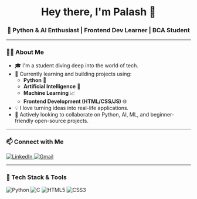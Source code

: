 <h1 align="center">Hey there, I'm Palash 👋</h1>
<h3 align="center">🚀 Python & AI Enthusiast | Frontend Dev Learner | BCA Student</h3>

---

### 👨‍💻 About Me

- 🎓 I'm a  student diving deep into the world of tech.
- 🧠 Currently learning and building projects using:
  - <strong>Python</strong> 🐍  
  - <strong>Artificial Intelligence</strong> 🤖  
  - <strong>Machine Learning</strong> 📈  
  - <strong>Frontend Development (HTML/CSS/JS)</strong> 🌐
- 💡 I love turning ideas into real-life applications.
- 🤝 Actively looking to collaborate on Python, AI, ML, and beginner-friendly open-source projects.

---

### 📫 Connect with Me

<p align="left">
  <a href="https://www.linkedin.com/in/palashdas2005" target="_blank">
    <img src="https://img.shields.io/badge/LinkedIn-blue?style=for-the-badge&logo=linkedin&logoColor=white" alt="LinkedIn"/>
  </a>
  <a href="mailto:palashdas2005@gmail.com">
    <img src="https://img.shields.io/badge/Gmail-red?style=for-the-badge&logo=gmail&logoColor=white" alt="Gmail"/>
  </a>
</p>

---

### 🚀 Tech Stack & Tools

<p align="left">
  <img src="https://img.shields.io/badge/Python-3776AB?style=for-the-badge&logo=python&logoColor=white" alt="Python"/>
  <img src="https://img.shields.io/badge/C-00599C?style=for-the-badge&logo=c&logoColor=white" alt="C"/>
  <img src="https://img.shields.io/badge/HTML5-E34F26?style=for-the-badge&logo=html5&logoColor=white" alt="HTML5"/>
  <img src="https://img.shields.io/badge/CSS3-1572B6?style=for-the-badge&logo=css3&logoColor=white" alt="CSS3"/>
  <img src="https://img.
